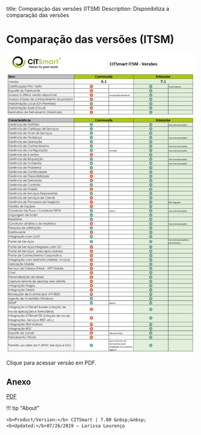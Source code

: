 title:  Comparação das versões (ITSM)
Description: Disponibiliza a comparação das versões
# Comparação das versões (ITSM)

![Comparação](images/compa-img1.jpg)

Clique para acessar versão em PDF.

Anexo
------

[PDF][1]

!!! tip "About"

    <b>Product/Version:</b> CITSmart | 7.00 &nbsp;&nbsp;
    <b>Updated:</b>07/26/2019 – Larissa Lourenço
    
[1]:Comparacao%20das%20versoes%20(ITSM).pdf
